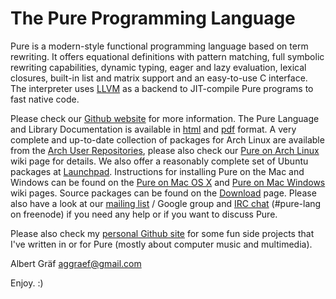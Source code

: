 # The Pure Programming Language

Pure is a modern-style functional programming language based on term
rewriting. It offers equational definitions with pattern matching, full
symbolic rewriting capabilities, dynamic typing, eager and lazy evaluation,
lexical closures, built-in list and matrix support and an easy-to-use C
interface. The interpreter uses [LLVM][0] as a backend to JIT-compile Pure
programs to fast native code.

Please check our [Github website][1] for more information. The Pure Language
and Library Documentation is available in [html][3] and [pdf][4] format. A
very complete and up-to-date collection of packages for Arch Linux are
available from the [Arch User Repositories][5], please also check
our [Pure on Arch Linux][6] wiki page for details. We also offer a reasonably
complete set of Ubuntu packages at [Launchpad][7]. Instructions for installing
Pure on the Mac and Windows can be found on the [Pure on Mac OS X][6b]
and [Pure on Mac Windows][6c] wiki pages. Source packages can be found on
the [Download][2] page. Please also have a look at our [mailing list][8] /
Google group and [IRC chat][9] (#pure-lang on freenode) if you need any help
or if you want to discuss Pure.

Please also check my [personal Github site][10] for some fun side projects
that I've written in or for Pure (mostly about computer music and multimedia).

Albert Gräf <aggraef@gmail.com>

Enjoy. :)

[0]: http://llvm.org/
[1]: https://agraef.github.io/pure-lang/
[2]: https://github.com/agraef/pure-lang/wiki/Download
[3]: https://agraef.github.io/pure-docs/
[4]: https://agraef.github.io/pure-docs/puredoc.pdf
[5]: https://aur.archlinux.org/packages/?SeB=m&K=pure-aur&PP=100
[6]: https://github.com/agraef/pure-lang/wiki/ArchPackaging
[6b]: https://github.com/agraef/pure-lang/wiki/PureOnMacOSX
[6c]: https://github.com/agraef/pure-lang/wiki/PureOnWindows
[7]: https://launchpad.net/~dr-graef
[8]: http://groups.google.com/group/pure-lang
[9]: http://webchat.freenode.net/?channels=pure-lang
[10]: https://agraef.github.io/
